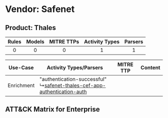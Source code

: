 Vendor: Safenet
===============
Product: Thales
---------------
| Rules | Models | MITRE TTPs | Activity Types | Parsers |
|:-----:|:------:|:----------:|:--------------:|:-------:|
|   0   |   0    |     0      |       1        |    1    |

|  Use-Case  | Activity Types/Parsers    | MITRE TTP | Content    |
|:----------:| ---- | --------- | ---- |
| Enrichment |  "authentication-successful"<br> ↳[safenet-thales-cef-app-authentication-auth](Ps/pC_safenetthalescefappauthenticationauth.md)<br> |    | [](RM/r_m_safenet_thales_Enrichment.md) |

ATT&CK Matrix for Enterprise
----------------------------
